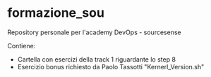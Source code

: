 # formazione_sou

Repository personale per l'academy DevOps - sourcesense

Contiene:
- Cartella con esercizi della track 1 riguardante lo step 8
- Esercizio bonus richiesto da Paolo Tassotti "Kernerl_Version.sh"
